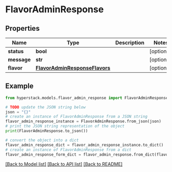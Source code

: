 # FlavorAdminResponse


## Properties

Name | Type | Description | Notes
------------ | ------------- | ------------- | -------------
**status** | **bool** |  | [optional] 
**message** | **str** |  | [optional] 
**flavor** | [**FlavorAdminResponseFlavors**](FlavorAdminResponseFlavors.md) |  | [optional] 

## Example

```python
from hyperstack.models.flavor_admin_response import FlavorAdminResponse

# TODO update the JSON string below
json = "{}"
# create an instance of FlavorAdminResponse from a JSON string
flavor_admin_response_instance = FlavorAdminResponse.from_json(json)
# print the JSON string representation of the object
print(FlavorAdminResponse.to_json())

# convert the object into a dict
flavor_admin_response_dict = flavor_admin_response_instance.to_dict()
# create an instance of FlavorAdminResponse from a dict
flavor_admin_response_form_dict = flavor_admin_response.from_dict(flavor_admin_response_dict)
```
[[Back to Model list]](../README.md#documentation-for-models) [[Back to API list]](../README.md#documentation-for-api-endpoints) [[Back to README]](../README.md)


